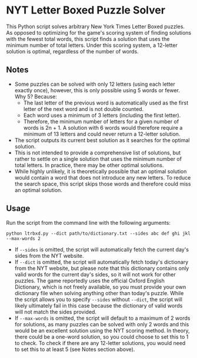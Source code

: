 # NYT Letter Boxed Puzzle Solver
This Python script solves arbitrary New York Times Letter Boxed puzzles. As opposed to optimizing for the game's scoring system of finding solutions with the fewest total words, this script finds a solution that uses the minimum number of total letters. Under this scoring system, a 12-letter solution is optimal, regardless of the number of words.

## Notes
- Some puzzles can be solved with only 12 letters (using each letter exactly once), however, this is only possible using 5 words or fewer. Why 5? Because:
  - The last letter of the previous word is automatically used as the first letter of the next word and is not double counted.
  - Each word uses a minimum of 3 letters (including the first letter).
  - Therefore, the minimum number of letters for a given number of words is 2n + 1. A solution with 6 words would therefore require a minimum of 13 letters and could never return a 12-letter solution.
- The script outputs its current best solution as it searches for the optimal solution.
- This is not intended to provide a comprehensive list of solutions, but rather to settle on a single solution that uses the minimum number of total letters. In practice, there may be other optimal solutions.
- While highly unlikely, it is theoretically possible that an optimal solution would contain a word that does not introduce any new letters. To reduce the search space, this script skips those words and therefore could miss an optimal solution.

## Usage
Run the script from the command line with the following arguments:
```
python ltrbxd.py --dict path/to/dictionary.txt --sides abc def ghi jkl --max-words 2
```
- If `--sides` is omitted, the script will automatically fetch the current day's sides from the NYT website.
- If `--dict` is omitted, the script will automatically fetch today's dictionary from the NYT website, but please note that this dictionary contains only valid words for the current day's sides, so it will not work for other puzzles. The game reportedly uses the official Oxford English Dictionary, which is not freely available, so you must provide your own dictionary file when solving anything other than today's puzzle. While the script allows you to specify `--sides` without `--dict`, the script will likely ultimately fail in this case because the dictionary of valid words will not match the sides provided.
- If `--max-words` is omitted, the script will default to a maximum of 2 words for solutions, as many puzzles can be solved with only 2 words and this would be an excellent solution using the NYT scoring method. In theory, there could be a one-word solution, so you could choose to set this to 1 to check. To check if there are any 12-letter solutions, you would need to set this to at least 5 (see Notes section above).